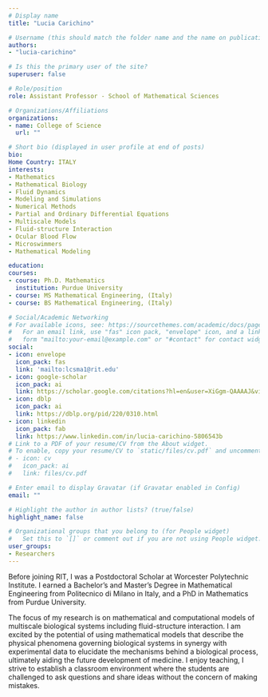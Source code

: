 ```yaml
---
# Display name
title: "Lucia Carichino"

# Username (this should match the folder name and the name on publications)
authors:
- "lucia-carichino"

# Is this the primary user of the site?
superuser: false

# Role/position
role: Assistant Professor - School of Mathematical Sciences

# Organizations/Affiliations
organizations:
- name: College of Science
  url: ""

# Short bio (displayed in user profile at end of posts)
bio:
Home Country: ITALY
interests:
- Mathematics
- Mathematical Biology
- Fluid Dynamics
- Modeling and Simulations
- Numerical Methods
- Partial and Ordinary Differential Equations
- Multiscale Models
- Fluid-structure Interaction
- Ocular Blood Flow
- Microswimmers
- Mathematical Modeling

education:
courses:
- course: Ph.D. Mathematics
  institution: Purdue University
- course: MS Mathematical Engineering, (Italy)
- course: BS Mathematical Engineering, (Italy)

# Social/Academic Networking
# For available icons, see: https://sourcethemes.com/academic/docs/page-builder/#icons
#   For an email link, use "fas" icon pack, "envelope" icon, and a link in the
#   form "mailto:your-email@example.com" or "#contact" for contact widget.
social:
- icon: envelope
  icon_pack: fas
  link: 'mailto:lcsma1@rit.edu'
- icon: google-scholar
  icon_pack: ai
  link: https://scholar.google.com/citations?hl=en&user=XiGgm-QAAAAJ&view_op=list_works
- icon: dblp
  icon_pack: ai
  link: https://dblp.org/pid/220/0310.html
- icon: linkedin
  icon_pack: fab
  link: https://www.linkedin.com/in/lucia-carichino-5806543b
# Link to a PDF of your resume/CV from the About widget.
# To enable, copy your resume/CV to `static/files/cv.pdf` and uncomment the lines below.
# - icon: cv
#   icon_pack: ai
#   link: files/cv.pdf

# Enter email to display Gravatar (if Gravatar enabled in Config)
email: ""

# Highlight the author in author lists? (true/false)
highlight_name: false

# Organizational groups that you belong to (for People widget)
#   Set this to `[]` or comment out if you are not using People widget.
user_groups:
- Researchers
---
```

Before joining RIT, I was a Postdoctoral Scholar at Worcester Polytechnic Institute. I earned a Bachelor’s and Master’s Degree in Mathematical Engineering from Politecnico di Milano in Italy, and a PhD in Mathematics from Purdue University.

The focus of my research is on mathematical and computational models of multiscale biological systems including fluid-structure interaction. I am excited by the potential of using mathematical models that describe the physical phenomena governing biological systems in synergy with experimental data to elucidate the mechanisms behind a biological process, ultimately aiding the future development of medicine. I enjoy teaching, I strive to establish a classroom environment where the students are challenged to ask questions and share ideas without the concern of making mistakes.
